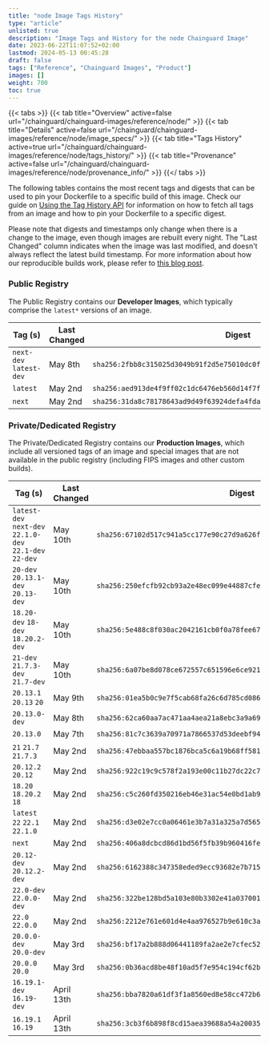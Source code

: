 ```yaml
---
title: "node Image Tags History"
type: "article"
unlisted: true
description: "Image Tags and History for the node Chainguard Image"
date: 2023-06-22T11:07:52+02:00
lastmod: 2024-05-13 00:45:28
draft: false
tags: ["Reference", "Chainguard Images", "Product"]
images: []
weight: 700
toc: true
---
```


{{< tabs >}}
{{< tab title="Overview" active=false url="/chainguard/chainguard-images/reference/node/" >}}
{{< tab title="Details" active=false url="/chainguard/chainguard-images/reference/node/image_specs/" >}}
{{< tab title="Tags History" active=true url="/chainguard/chainguard-images/reference/node/tags_history/" >}}
{{< tab title="Provenance" active=false url="/chainguard/chainguard-images/reference/node/provenance_info/" >}}
{{</ tabs >}}

The following tables contains the most recent tags and digests that can be used to pin your Dockerfile to a specific build of this image. Check our guide on [Using the Tag History API](/chainguard/chainguard-images/using-the-tag-history-api/) for information on how to fetch all tags from an image and how to pin your Dockerfile to a specific digest.

Please note that digests and timestamps only change when there is a change to the image, even though images are rebuilt every night. The "Last Changed" column indicates when the image was last modified, and doesn't always reflect the latest build timestamp. For more information about how our reproducible builds work, please refer to [this blog post](https://www.chainguard.dev/unchained/reproducing-chainguards-reproducible-image-builds).

### Public Registry
The Public Registry contains our **Developer Images**, which typically comprise the `latest*` versions of an image.

| Tag (s)                  | Last Changed | Digest                                                                    |
|--------------------------|--------------|---------------------------------------------------------------------------|
|  `next-dev` `latest-dev` | May 8th      | `sha256:2fbb8c315025d3049b91f2d5e75010dc0f4fbbb0a36ba4cca50affb75e7b8cab` |
|  `latest`                | May 2nd      | `sha256:aed913de4f9ff02c1dc6476eb560d14f7f9aea1de5c0e1d8dcbf90870657acd3` |
|  `next`                  | May 2nd      | `sha256:31da8c78178643ad9d49f63924defa4fda2883c16f37c56eee080e768d025e39` |


### Private/Dedicated Registry
The Private/Dedicated Registry contains our **Production Images**, which include all versioned tags of an image and special images that are not available in the public registry (including FIPS images and other custom builds).

| Tag (s)                                                   | Last Changed | Digest                                                                    |
|-----------------------------------------------------------|--------------|---------------------------------------------------------------------------|
|  `latest-dev` `next-dev` `22.1.0-dev` `22.1-dev` `22-dev` | May 10th     | `sha256:67102d517c941a5cc177e90c27d9a626f7c369ea101deab5e9243eb16e05f9b4` |
|  `20-dev` `20.13.1-dev` `20.13-dev`                       | May 10th     | `sha256:250efcfb92cb93a2e48ec099e44887cfede6c327a2aa26471ed7e272f6c69eff` |
|  `18.20-dev` `18-dev` `18.20.2-dev`                       | May 10th     | `sha256:5e488c8f030ac2042161cb0f0a78fee671642d007d47da24d8e7679957e10f72` |
|  `21-dev` `21.7.3-dev` `21.7-dev`                         | May 10th     | `sha256:6a07be8d078ce672557c651596e6ce921b005ccc981a647c8d55ec6adb015b73` |
|  `20.13.1` `20.13` `20`                                   | May 9th      | `sha256:01ea5b0c9e7f5cab68fa26c6d785cd086969f6ab97233b1ccac3a828c0e9be3b` |
|  `20.13.0-dev`                                            | May 8th      | `sha256:62ca60aa7ac471aa4aea21a8ebc3a9a69f652fbc5ab1f22dfe423fb4c4e53e9a` |
|  `20.13.0`                                                | May 7th      | `sha256:81c7c3639a70971a7866537d53deebf94b3eedd1e927034493d47c229ebe9656` |
|  `21` `21.7` `21.7.3`                                     | May 2nd      | `sha256:47ebbaa557bc1876bca5c6a19b68ff58197bda927e945c7d76c534a37f5dff59` |
|  `20.12.2` `20.12`                                        | May 2nd      | `sha256:922c19c9c578f2a193e00c11b27dc22c7354e486017dea73b3fb7fa6a31cc5c0` |
|  `18.20` `18.20.2` `18`                                   | May 2nd      | `sha256:c5c260fd350216eb46e31ac54e0bd1ab9b51dee16edf2e555dfcba35060878c0` |
|  `latest` `22` `22.1` `22.1.0`                            | May 2nd      | `sha256:d3e02e7cc0a06461e3b7a31a325a7d56577d58d16971e83a92d3473634396e7d` |
|  `next`                                                   | May 2nd      | `sha256:406a8dcbcd86d1bd56f5fb39b960416fe702702bd5a024e390b25281cac59478` |
|  `20.12-dev` `20.12.2-dev`                                | May 2nd      | `sha256:6162388c347358eded9ecc93682e7b715b39f63f30fc8394488e9eeabc1e0fd9` |
|  `22.0-dev` `22.0.0-dev`                                  | May 2nd      | `sha256:322be128bd5a103e80b3302e41a037001d7d5b550683153db9bd7ffeb18f84fd` |
|  `22.0` `22.0.0`                                          | May 2nd      | `sha256:2212e761e601d4e4aa976527b9e610c3ac3ba6984987451128da61ddc12df585` |
|  `20.0.0-dev` `20.0-dev`                                  | May 3rd      | `sha256:bf17a2b888d06441189fa2ae2e7cfec52a040222a15c4ec8f3bcf390e802b460` |
|  `20.0.0` `20.0`                                          | May 3rd      | `sha256:0b36acd8be48f10ad5f7e954c194cf62be13ae4eb5d6f7a998beac7d5938cbe0` |
|  `16.19.1-dev` `16.19-dev`                                | April 13th   | `sha256:bba7820a61df3f1a8560ed8e58cc472b63bde7211a28c53408ddc037de324b39` |
|  `16.19.1` `16.19`                                        | April 13th   | `sha256:3cb3f6b898f8cd15aea39688a54a20035e0f62fed358799fcd162283f535bb54` |

